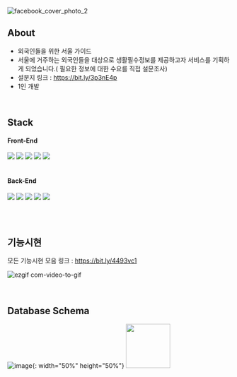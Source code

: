 ![facebook_cover_photo_2](https://github.com/noahkimDev/HiSEOUL/assets/68933325/1db005c6-99b4-4cf6-9ccd-1a0903d13ad1)

## About
- 외국인들을 위한 서울 가이드
- 서울에 거주하는 외국인들을 대상으로 생활필수정보를 제공하고자 서비스를 기획하게 되었습니다.( 필요한 정보에 대한 수요를 직접 설문조사)
- 설문지 링크 : https://bit.ly/3p3nE4p
- 1인 개발

</br>

## Stack
<div>
  <h4>Front-End</h4>
  <img src="https://img.shields.io/badge/react-61DAFB?style=for-the-badge&logo=react&logoColor=black">
  <img src="https://img.shields.io/badge/Typescript-3178C6?style=for-the-badge&logo=Typescript&logoColor=white"/>
  <img src="https://img.shields.io/badge/javascript-F7DF1E?style=for-the-badge&logo=javascript&logoColor=black">
  <img src="https://img.shields.io/badge/html-E34F26?style=for-the-badge&logo=html5&logoColor=white">
  <img src="https://img.shields.io/badge/css-06B6D4?style=for-the-badge&logo=css3&logoColor=white">
  
</div>  
<br>
<div>
  <h4>Back-End</h4>
  <img src="https://img.shields.io/badge/node.js-339933?style=for-the-badge&logo=Node.js&logoColor=white">
  <img src="https://img.shields.io/badge/express-000000?style=for-the-badge&logo=express&logoColor=white">
  <img src="https://img.shields.io/badge/Typescript-3178C6?style=for-the-badge&logo=Typescript&logoColor=white"/>
  <img src="https://img.shields.io/badge/mysql-4479A1?style=for-the-badge&logo=mysql&logoColor=white">
  <img src="https://img.shields.io/badge/sequelize-E95420?style=for-the-badge&logo=sequelize&logoColor=white">
</div>  

</br></br>

## 기능시현

모든 기능시현 모음 링크 : https://bit.ly/4493vc1

![ezgif com-video-to-gif](https://github.com/noahkimDev/HiSEOUL/assets/68933325/f7684808-042c-4e52-9dd7-3e620dac7c0d)

</br>

## Database Schema

![image](https://github.com/noahkimDev/HiSEOUL/assets/68933325/d18f98e1-9e71-49f1-98d7-01a24e9a63a9){: width="50%" height="50%"}
<img src="https://github.com/noahkimDev/HiSEOUL/assets/68933325/d18f98e1-9e71-49f1-98d7-01a24e9a63a9" width="100" height="100">

